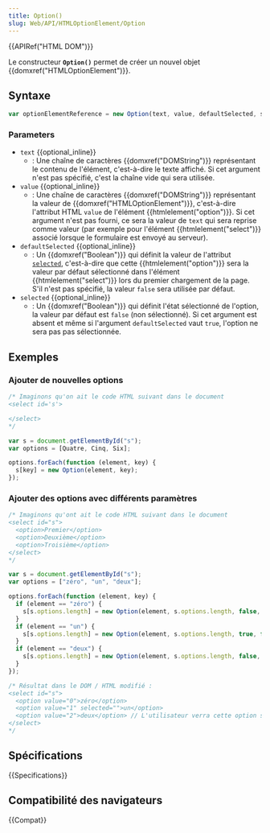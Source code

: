 ```yaml
---
title: Option()
slug: Web/API/HTMLOptionElement/Option
---
```


{{APIRef("HTML DOM")}}

Le constructeur **`Option()`** permet de créer un nouvel objet {{domxref("HTMLOptionElement")}}.

## Syntaxe

```js
var optionElementReference = new Option(text, value, defaultSelected, selected);
```

### Parameters

- `text` {{optional_inline}}
  - : Une chaîne de caractères {{domxref("DOMString")}} représentant le contenu de l'élément, c'est-à-dire le texte affiché. Si cet argument n'est pas spécifié, c'est la chaîne vide qui sera utilisée.
- `value` {{optional_inline}}
  - : Une chaîne de caractères {{domxref("DOMString")}} représentant la valeur de {{domxref("HTMLOptionElement")}}, c'est-à-dire l'attribut HTML `value` de l'élément {{htmlelement("option")}}. Si cet argument n'est pas fourni, ce sera la valeur de `text` qui sera reprise comme valeur (par exemple pour l'élément {{htmlelement("select")}} associé lorsque le formulaire est envoyé au serveur).
- `defaultSelected` {{optional_inline}}
  - : Un {{domxref("Boolean")}} qui définit la valeur de l'attribut [`selected`](/fr/docs/Web/HTML/Element/option#selected), c'est-à-dire que cette {{htmlelement("option")}} sera la valeur par défaut sélectionné dans l'élément {{htmlelement("select")}} lors du premier chargement de la page. S'il n'est pas spécifié, la valeur `false` sera utilisée par défaut.
- `selected` {{optional_inline}}
  - : Un {{domxref("Boolean")}} qui définit l'état sélectionné de l'option, la valeur par défaut est `false` (non sélectionné). Si cet argument est absent et même si l'argument `defaultSelected` vaut `true`, l'option ne sera pas pas sélectionnée.

## Exemples

### Ajouter de nouvelles options

```js
/* Imaginons qu'on ait le code HTML suivant dans le document
<select id='s'>

</select>
*/

var s = document.getElementById("s");
var options = [Quatre, Cinq, Six];

options.forEach(function (element, key) {
  s[key] = new Option(element, key);
});
```

### Ajouter des options avec différents paramètres

```js
/* Imaginons qu'ont ait le code HTML suivant dans le document
<select id="s">
  <option>Premier</option>
  <option>Deuxième</option>
  <option>Troisième</option>
</select>
*/

var s = document.getElementById("s");
var options = ["zéro", "un", "deux"];

options.forEach(function (element, key) {
  if (element == "zéro") {
    s[s.options.length] = new Option(element, s.options.length, false, false);
  }
  if (element == "un") {
    s[s.options.length] = new Option(element, s.options.length, true, false); // Ajouter l'attribut "selected"
  }
  if (element == "deux") {
    s[s.options.length] = new Option(element, s.options.length, false, true); // Sélectionnera l'option
  }
});

/* Résultat dans le DOM / HTML modifié :
<select id="s">
  <option value="0">zéro</option>
  <option value="1" selected="">un</option>
  <option value="2">deux</option> // L'utilisateur verra cette option sélectionnée
</select>
*/
```

## Spécifications

{{Specifications}}

## Compatibilité des navigateurs

{{Compat}}
